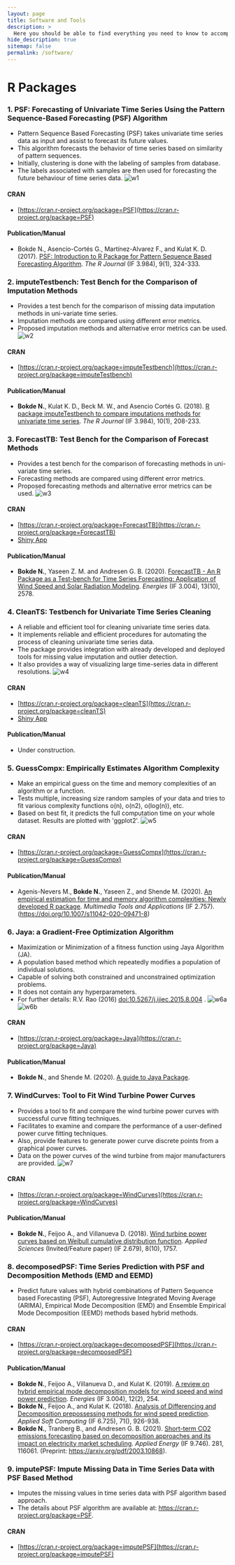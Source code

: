 ```yaml
---
layout: page
title: Software and Tools
description: >
  Here you should be able to find everything you need to know to accomplish the most common tasks when blogging with Hydejack.
hide_description: true
sitemap: false
permalink: /software/
---
```


# R Packages

### 1. PSF: Forecasting of Univariate Time Series Using the Pattern Sequence-Based Forecasting (PSF) Algorithm
* Pattern Sequence Based Forecasting (PSF) takes univariate time series data as input and assist to forecast its future values.
* This algorithm forecasts the behavior of time series based on similarity of pattern sequences.
* Initially, clustering is done with the labeling of samples from database.
* The labels associated with samples are then used for forecasting the future behaviour of time series data.
![w1](https://user-images.githubusercontent.com/10669836/134778693-f4c2acf8-0124-44db-af3f-c11f8076f8eb.jpg)
#### CRAN
* [https://cran.r-project.org/package=PSF](https://cran.r-project.org/package=PSF)
#### Publication/Manual
* Bokde N., Asencio-Cortés G., Martínez-Alvarez F., and Kulat K. D. (2017). [PSF: Introduction to R Package for Pattern Sequence Based Forecasting Algorithm](https://journal.r-project.org/archive/2017/RJ-2017-021/index.html). _The R Journal_ (IF 3.984), 9(1), 324-333. 


### 2. imputeTestbench: Test Bench for the Comparison of Imputation Methods
* Provides a test bench for the comparison of missing data imputation methods in uni-variate time series.
* Imputation methods are compared using different error metrics.
* Proposed imputation methods and alternative error metrics can be used.
![w2](https://user-images.githubusercontent.com/10669836/134777727-14e5799a-0bde-49c2-b9c1-336cb3a22a0f.PNG)
#### CRAN
* [https://cran.r-project.org/package=imputeTestbench](https://cran.r-project.org/package=imputeTestbench)
#### Publication/Manual
* **Bokde N.**, Kulat K. D., Beck M. W., and Asencio Cortés G. (2018). [R package imputeTestbench to compare imputations methods for univariate time series](https://journal.r-project.org/archive/2018/RJ-2018-024/index.html). _The R Journal_ (IF 3.984), 10(1), 208-233.


### 3. ForecastTB: Test Bench for the Comparison of Forecast Methods
* Provides a test bench for the comparison of forecasting methods in uni-variate time series.
* Forecasting methods are compared using different error metrics.
* Proposed forecasting methods and alternative error metrics can be used.
![w3](https://user-images.githubusercontent.com/10669836/134778685-38cca478-aef2-49d7-ad48-a57693cf92c3.PNG)
#### CRAN
* [https://cran.r-project.org/package=ForecastTB](https://cran.r-project.org/package=ForecastTB)
* [Shiny App](https://psfonline.shinyapps.io/ForeCastTB/?_ga=2.245185158.2036765493.1628790300-1082146698.1628790300)
#### Publication/Manual
* **Bokde N.**, Yaseen Z. M. and Andresen G. B. (2020). [ForecastTB - An R Package as a Test-bench for Time Series Forecasting: Application of Wind Speed and Solar Radiation Modeling](https://www.mdpi.com/1996-1073/13/10/2578). _Energies_ (IF 3.004), 13(10), 2578.


### 4. CleanTS: Testbench for Univariate Time Series Cleaning
* A reliable and efficient tool for cleaning univariate time series data.
* It implements reliable and efficient procedures for automating the process of cleaning univariate time series data.
* The package provides integration with already developed and deployed tools for missing value imputation and outlier detection.
* It also provides a way of visualizing large time-series data in different resolutions.
![w4](https://user-images.githubusercontent.com/10669836/134778677-f44d6e6c-cf06-4046-8d66-ad2270afa87e.PNG)
#### CRAN
* [https://cran.r-project.org/package=cleanTS](https://cran.r-project.org/package=cleanTS)
* [Shiny App](https://mayur1009.shinyapps.io/cleanTS/)
#### Publication/Manual
* Under construction.


### 5. GuessCompx: Empirically Estimates Algorithm Complexity
* Make an empirical guess on the time and memory complexities of an algorithm or a function.
* Tests multiple, increasing size random samples of your data and tries to fit various complexity functions o(n), o(n2), o(log(n)), etc.
* Based on best fit, it predicts the full computation time on your whole dataset. Results are plotted with 'ggplot2'.
![w5](https://user-images.githubusercontent.com/10669836/134778671-e0ae37a9-0dee-4428-96c6-63b160608069.PNG)
#### CRAN
* [https://cran.r-project.org/package=GuessCompx](https://cran.r-project.org/package=GuessCompx)
#### Publication/Manual
* Agenis-Nevers M., **Bokde N.**, Yaseen Z., and Shende M. (2020). [An empirical estimation for time and memory algorithm complexities: Newly developed R package](https://link.springer.com/article/10.1007/s11042-020-09471-8). _Multimedia Tools and Applications_ (IF 2.757). (https://doi.org/10.1007/s11042-020-09471-8)


### 6. Jaya: a Gradient-Free Optimization Algorithm
* Maximization or Minimization of a fitness function using Jaya Algorithm (JA).
* A population based method which repeatedly modifies a population of individual solutions.
* Capable of solving both constrained and unconstrained optimization problems.
* It does not contain any hyperparameters.
* For further details: R.V. Rao (2016) <doi:10.5267/j.ijiec.2015.8.004> .
![w6a](https://user-images.githubusercontent.com/10669836/134778951-a1aab9bf-be55-4edf-924f-b78cab5a4dec.PNG)
![w6b](https://user-images.githubusercontent.com/10669836/134778958-c7482a0e-47b7-47ad-9e21-6c617db893ac.PNG)
#### CRAN
* [https://cran.r-project.org/package=Jaya](https://cran.r-project.org/package=Jaya)
#### Publication/Manual
* **Bokde N.**, and Shende M. (2020). [A guide to Jaya Package](https://cran.rstudio.com/web/packages/Jaya/vignettes/A_guide_to_JA.html). 


### 7. WindCurves: Tool to Fit Wind Turbine Power Curves
* Provides a tool to fit and compare the wind turbine power curves with successful curve fitting techniques.
* Facilitates to examine and compare the performance of a user-defined power curve fitting techniques.
* Also, provide features to generate power curve discrete points from a graphical power curves.
* Data on the power curves of the wind turbine from major manufacturers are provided.
![w7](https://user-images.githubusercontent.com/10669836/134779462-31abb810-78fa-4be7-8a6a-1d341f92490b.PNG)
#### CRAN
* [https://cran.r-project.org/package=WindCurves](https://cran.r-project.org/package=WindCurves)
#### Publication/Manual
* **Bokde N.**, Feijoo A., and Villanueva D. (2018). [Wind turbine power curves based on Weibull cumulative distribution function](https://www.mdpi.com/2076-3417/8/10/1757). _Applied Sciences_ (Invited/Feature paper) (IF 2.679), 8(10), 1757.


### 8. decomposedPSF: Time Series Prediction with PSF and Decomposition Methods (EMD and EEMD)
* Predict future values with hybrid combinations of Pattern Sequence based Forecasting (PSF), Autoregressive Integrated Moving Average (ARIMA), Empirical Mode Decomposition (EMD) and Ensemble Empirical Mode Decomposition (EEMD) methods based hybrid methods.
#### CRAN
* [https://cran.r-project.org/package=decomposedPSF](https://cran.r-project.org/package=decomposedPSF)
#### Publication/Manual
* **Bokde N.**, Feijoo A., Villanueva D., and Kulat K. (2019). [A review on hybrid empirical mode decomposition models for wind speed and wind power prediction](https://www.mdpi.com/1996-1073/12/2/254). _Energies_ (IF 3.004), 12(2), 254.
* **Bokde N.**, Feijoo A., and Kulat K. (2018). [Analysis of Differencing and Decomposition prepossessing methods for wind speed prediction](https://www.sciencedirect.com/science/article/pii/S1568494618304290?casa_token=i-1txOkUNcMAAAAA:laMUdOcRv7mPGy4YpFGvOsNL4CjW20MELiGunz9v5zmi-Di8OZqZtdq6Elol6BIdBWY5QdY). _Applied Soft Computing_ (IF 6.725), 71(), 926-938.
* **Bokde N.**, Tranberg B., and Andresen G. B. (2021). [Short-term CO2 emissions forecasting based on decomposition approaches and its impact on electricity market scheduling](https://www.sciencedirect.com/science/article/pii/S0306261920314926). _Applied Energy_ (IF 9.746). 281, 116061. (Preprint: https://arxiv.org/pdf/2003.10868).


### 9. imputePSF: Impute Missing Data in Time Series Data with PSF Based Method
* Imputes the missing values in time series data with PSF algorithm based approach.
* The details about PSF algorithm are available at: <https://cran.r-project.org/package=PSF>.
#### CRAN
* [https://cran.r-project.org/package=imputePSF](https://cran.r-project.org/package=imputePSF)



